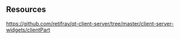 
## Resources
https://github.com/retifrav/qt-client-server/tree/master/client-server-widgets/clientPart